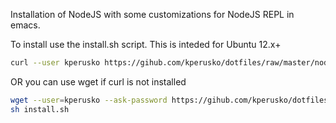 Installation of NodeJS with some customizations for NodeJS REPL in emacs.

To install use the install.sh script. This is inteded for Ubuntu 12.x+

```sh
curl --user kperusko https://gihub.com/kperusko/dotfiles/raw/master/nodejs/install.sh | sh
```

OR you can use wget if curl is not installed

```sh
wget --user=kperusko --ask-password https://gihub.com/kperusko/dotfiles/raw/master/emacs/install.sh
sh install.sh
```